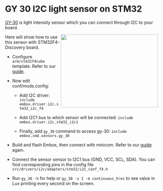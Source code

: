 # GY 30 I2C light sensor on STM32
[GY-30](https://einstronic.com/store/sensor/light/gy-30-bh1750-ambient-light-sensor-breakout-board-module/) is light intensity sensor which you can connect through I2C to your board.

<img src="https://einstronic.com/wp-content/uploads/2018/06/GY-30-BH1750-Ambient-Light-Sensor-Module-1.jpg" width="320" height="240" align="right">

Here will show how to use this sensor with STM32F4-Discovery board.

* Configure `arm/stm32f4cube` template. Refer to our [guide](https://github.com/embox/embox/wiki/STM32F4DISCOVERY).
* Now edit conf/mods.config:

   * Add I2C driver: `include embox.driver.i2c.stm32_i2c_f4`

   * Add I2C1 bus to which sensor will be connected: `include embox.driver.i2c.stm32_i2c1`

   * Finally, add `gy_30` command to access gy-30: `include embox.cmd.sensors.gy_30`

* Build and flash Embox, then connect with minicom. Refer to our [guide](https://github.com/embox/embox/wiki/STM32F4DISCOVERY) again.
* Connect the sensor sensor to I2C1 bus (GND, VCC, SCL, SDA). You can find corresponding pins in the config file `src/drivers/i2c/adapters/stm32/i2c_conf_f4.h`
* Run `gy_30 -h` for help or `gy_30 -s 1 -m continuous_hres` to see value in Lux printing every second on the screen.

